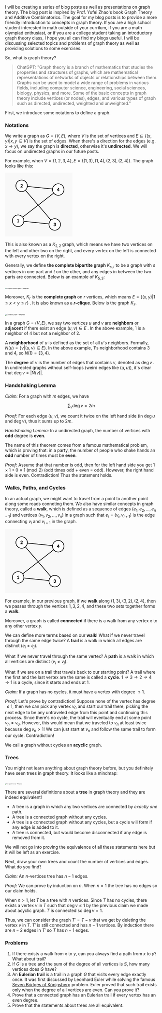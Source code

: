 I will be creating a series of blog posts as well as presentations on graph theory. The blog post is inspired by Prof. Yufei Zhao's book Graph Theory and Additive Combinatorics. The goal for my blog posts is to provide a more friendly introduction to concepts in graph theory. If you are a high school student interested in math outside of your currilum, if you are a math olympiad enthusiast, or if you are a college student taking an introductory graph theory class, I hope you all can find my blogs useful. I will be discussing selected topics and problems of graph theory as well as providing solutions to some exercises.

So, what is graph theory?

> ChatGPT: "Graph theory is a branch of mathematics that studies the properties and structures of graphs, which are mathematical representations of networks of objects or relationships between them. Graphs can be used to model a wide range of problems in various fields, including computer science, engineering, social sciences, biology, physics, and more. Some of the basic concepts in graph theory include vertices (or nodes), edges, and various types of graph such as directed, undirected, weighted and unweighted."

First, we introduce some notations to define a graph.

### Notations

We write a graph as $G=(V,E)$, where $V$ is the set of vertices and $E\subseteq \{(x,y)|x,y\in V\}$ is the set of edges. When there's a direction for the edges (e.g. $x\to y$), we say the graph is **directed**, otherwise it's **undirected**. We will focus on undirected graphs in our future posts. 

For example, when $V=\{1,2,3,4\},E=\{(1,3),(1,4),(2,3),(2,4)\}$. The graph looks like this:

<img src="https://raw.githubusercontent.com/YIFANK/YIFANK.github.io/main/pics/image-20221207100910624.png" alt="img" style="zoom:50%;" />

This is also known as a $K_{2,2}$ graph, which means we have two vertices on the left and other two on the right, and every vertex on the left is connected with every vertex on the right.

Generally, we define **the complete bipartite graph** $K_{s,t}$ to be a graph with $s$ vertices in one part and $t$ on the other, and any edges in between the two parts are connected. Below is an example of $K_{5,3}$:

<img src="https://upload.wikimedia.org/wikipedia/commons/thumb/d/d6/Biclique_K_3_5.svg/1200px-Biclique_K_3_5.svg.png" alt="Complete bipartite graph - Wikipedia" style="zoom: 30%;" />

Moreover, $K_r$ is the **complete graph** on $r$ vertices, which means $E=\{(x,y)|1\le x < y\le r \}$ . It is also known as a **$r$-clique**. Below is the graph $K_7$. 

<img src="https://upload.wikimedia.org/wikipedia/commons/thumb/9/9e/Complete_graph_K7.svg/1200px-Complete_graph_K7.svg.png" alt="Complete graph - Wikipedia" style="zoom: 33%;" />

In a graph $G=(V,E)$, we say two vertices $u$ and $v$ are **neighbors** or **adjacent** if there exist an edge $(u,v)\in E$ . In the above example, $1$ is a neighbor of $4$ but not a neighbor of $2$. 

A **neighborhood** of $u$ is defined as the set of all $u$'s neighbors. Formally, $N(u)=\{v|(u,v)\in E\}$. In the above example, $1$'s neighborhood contains $3$ and $4$, so $N(1)=\{3,4\}$.

The **degree** of $v$ is the number of edges that contains $v$, denoted as $\deg v$ . In undirected graphs without self-loops (weird edges like $(u,u)$), it's clear that $\deg v = |N(v)|$.

### Handshaking Lemma

*Claim:* For a graph with $m$ edges, we have


$$
\sum_v \deg v  = 2m
$$


*Proof:* For each edge $(u,v)$, we count it twice on the left hand side (in $\deg u$ and $\deg v$), thus it sums up to $2m$.

*Handshaking Lemma:* In a undirected graph, the number of vertices with **odd** degree is **even**.

The name of this theorem comes from a famous mathematical problem, which is proving that: in a party, the number of people who shake hands an **odd** number of times must be **even**.

*Proof:* Assume that that number is odd, then for the left hand side you get $1\times 1 + 0\equiv 1\pmod 2$ (odd times odd + even = odd). However, the right hand side is even. Contradiction! Thus the statement holds.

### Walks, Paths, and Cycles

In an actual graph, we might want to travel from a point to another point along some roads conneting them. We also have similar concepts in graph theory, called a **walk**, which is defined as a sequence of edges $(e_1,e_2,\dots,e_{n-1})$ and vertices $(v_1,v_2,\dots,v_n)$ in a graph such that $e_i = (v_i,v_{i+1})$ is the edge connecting $v_i$ and $v_{i+1}$ in the graph.

<img src="https://raw.githubusercontent.com/YIFANK/YIFANK.github.io/main/pics/image-20221207100910624.png" alt="img" style="zoom:50%;" />

For example, in our previous graph, if we **walk** along $(1,3),(3,2),(2,4)$, then we passes through the vertices $1,3,2,4$, and these two sets together forms a **walk**.

Moreover, a graph is called **connected** if there is a walk from any vertex $x$ to any other vertex $y$.

We can define more terms based on our **walk**! What if we never travel through the same edge twice? A **trail** is a walk in which all edges are distinct $(e_i\ne e_j)$.

What if we never travel through the same vertex? A **path** is a walk in which all vertices are distinct $(v_i\ne v_j)$.

What if we are on a trail that travels back to our starting point? A trail where the first and the last vertex are the same is called a **cycle**. $1\to3\to2\to4\to 1$ is a cycle, since it starts and ends at $1$.

*Claim:* If a graph has no cycles, it must have a vertex with degree $\le 1$.

*Proof:* Let's prove by contradiction! Suppose none of the vertex has degree $\le 1$, then we can pick any vertex $v_0$ and start our trail there, picking the next edge to be any untraveled edge from this point and continuing this process. Since there's no cycle, the trail will eventually end at some point $v_n\ne v_0$. However, this would mean that we traveled to $v_n$ at least twice because $\deg v_n > 1$! We can just start at $v_n$ and follow the same trail to form our cycle. Contradiction!

We call a graph without cycles an **acyclic** graph.

### Trees

You might not learn anything about graph theory before, but you definitely have seen trees in graph theory. It looks like a mindmap:

<img src="https://upload.wikimedia.org/wikipedia/commons/thumb/2/24/Tree_graph.svg/1200px-Tree_graph.svg.png" alt="Tree (graph theory) - Wikipedia" style="zoom:25%;" />

 There are several definitions about a **tree** in graph theory and they are indeed equivalent!

- A tree is a graph in which any two vertices are connected by *exactly one* path.
- A tree is a connected graph without any cycles.
- A tree is a connected graph without any cycles, but a cycle will form if any edge is added to it.
- A tree is connected, but would become disconnected if any edge is removed from it.

We will not go into proving the equivalence of all these statements here but it will be left as an exercise. 

Next, draw your own trees and count the number of vertices and edges. What do you find?

*Claim:* An $n$-vertices tree has $n-1$ edges.

*Proof:* We can prove by induction on $n$. When $n=1$ the tree has no edges so our claim holds.

When $n > 1$, let $T$ be a tree with $n$ vertices. Since $T$ has no cycles, there exists a vertex $v$ in $T$ such that $\deg v\le 1$ by the previous claim we made about acyclic graph. $T$ is connected so $\deg v =1$.

Thus, we can consider the graph $T'=T-v$ that we get by deleting the vertex $v$ in $T$. $T'$ is still connected and has $n-1$ vertices. By induction there are $n-2$ edges in $T'$ so $T$ has $n-1$ edges.

### Problems

1. If there exists a walk from $x$ to $y$, can you always find a path from $x$ to $y$? What about trail?
2. If $G$ is a tree and the sum of the degree of all vertices is $S$, how many vertices does $G$ have?
3. An **Eulerian trail** is a trail in a graph $G$ that visits every edge exactly once. It was first discussed by Leonhard Euler while solving the famous [Seven Bridges of Königsberg](https://en.wikipedia.org/wiki/Seven_Bridges_of_K%C3%B6nigsberg) problem. Euler proved that such trail exists only when the degree of all vertices are even. Can you prove it?
4. Prove that a connected graph has an Eulerian trail if every vertex has an even degree.
5. Prove that the statements about trees are all equivalent.
